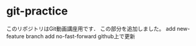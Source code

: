 # git-practice
このリポジトリはGit動画講座用です．
この部分を追加しました。
add new-feature branch
add no-fast-forward
github上で更新
